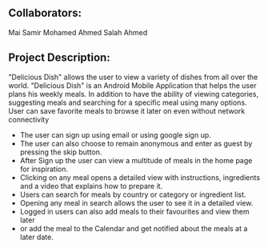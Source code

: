 Collaborators:
--------------
Mai Samir Mohamed
Ahmed Salah Ahmed


Project Description:
--------------------
"Delicious Dish" allows the user to view a variety of dishes from all over the world.
"Delicious Dish" is an Android Mobile Application that helps the user plans his weekly meals. In 
addition to have the ability of viewing categories, suggesting meals and searching
for a specific meal using many options. User can save favorite meals to browse it 
later on even without network connectivity


* The user can sign up using email or using google sign up.
* The user can also choose to remain anonymous and enter as guest by pressing the skip button.
* After Sign up the user can view a multitude of meals in the home page for inspiration.
* Clicking on any meal opens a detailed view with instructions, ingredients and a video that explains how to prepare it.
* Users can search for meals by country or category or ingredient list.
* Opening any meal in search allows the user to see it in a detailed view.
* Logged in users can also add meals to their favourites and view them later 
* or add the meal to the Calendar and get notified about the meals at a later date.
